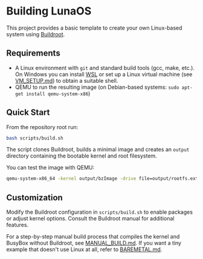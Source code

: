 # Building LunaOS

This project provides a basic template to create your own Linux-based system using [Buildroot](https://buildroot.org/).

## Requirements
- A Linux environment with `git` and standard build tools (gcc, make, etc.). On
  Windows you can install [WSL](https://learn.microsoft.com/windows/wsl/) or set
  up a Linux virtual machine (see [VM_SETUP.md](VM_SETUP.md)) to obtain a
  suitable shell.
- QEMU to run the resulting image (on Debian-based systems:
  `sudo apt-get install qemu-system-x86`)

## Quick Start

From the repository root run:
```bash
bash scripts/build.sh
```
The script clones Buildroot, builds a minimal image and creates an `output` directory containing the bootable kernel and root filesystem.

You can test the image with QEMU:
```bash
qemu-system-x86_64 -kernel output/bzImage -drive file=output/rootfs.ext2,format=raw,index=0,media=disk -append "root=/dev/sda console=ttyS0" -nographic
```

## Customization

Modify the Buildroot configuration in `scripts/build.sh` to enable packages or adjust kernel options. Consult the Buildroot manual for additional features.

For a step-by-step manual build process that compiles the kernel and BusyBox without Buildroot, see [MANUAL_BUILD.md](MANUAL_BUILD.md).
If you want a tiny example that doesn't use Linux at all, refer to [BAREMETAL.md](BAREMETAL.md).
